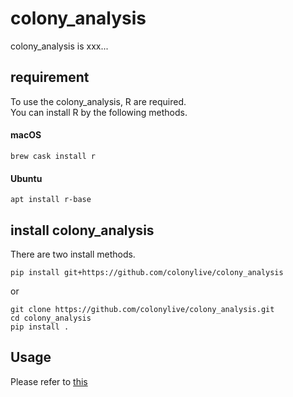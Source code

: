 # colony_analysis
colony_analysis is xxx...

## requirement
To use the colony_analysis, R are required.  
You can install R by the following methods.  
#### macOS
```shell
brew cask install r
```

#### Ubuntu
```shell
apt install r-base
```

## install colony_analysis
There are two install methods.  

```shell
pip install git+https://github.com/colonylive/colony_analysis
```
or
```shell
git clone https://github.com/colonylive/colony_analysis.git
cd colony_analysis
pip install .
```

## Usage
Please refer to [this](https://github.com/colonylive/colony_analysis/tree/master/doc)
